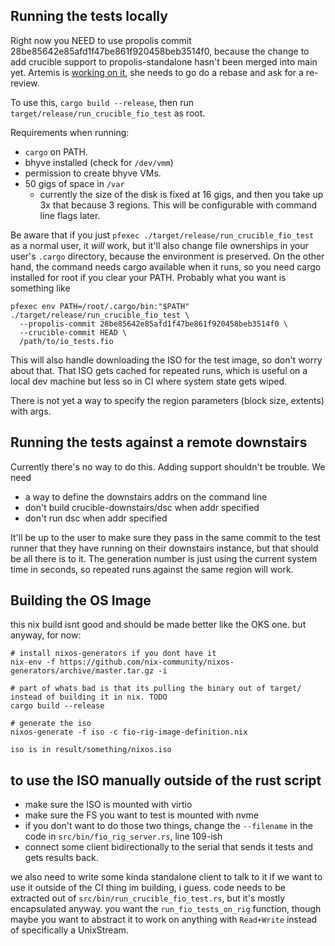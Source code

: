 
## Running the tests locally

Right now you NEED to use propolis commit
28be85642e85afd1f47be861f920458beb3514f0, because the change to add crucible
support to propolis-standalone hasn't been merged into main yet. Artemis is
[working on it](https://github.com/oxidecomputer/propolis/pull/344), she needs
to go do a rebase and ask for a re-review.

To use this, `cargo build --release`, then run
`target/release/run_crucible_fio_test` as root.

Requirements when running:

- `cargo` on PATH.
- bhyve installed (check for `/dev/vmm`)
- permission to create bhyve VMs.
- 50 gigs of space in `/var`
  - currently the size of the disk is fixed at 16 gigs, and then you take up
    3x that because 3 regions. This will be configurable with command line flags
    later.

Be aware that if you just `pfexec ./target/release/run_crucible_fio_test` as a
normal user, it _will_ work, but it'll also change file ownerships in your
user's `.cargo` directory, because the environment is preserved. On the other
hand, the command needs cargo available when it runs, so you need cargo installed
for root if you clear your PATH. Probably what you want is something like

```
pfexec env PATH=/root/.cargo/bin:"$PATH" ./target/release/run_crucible_fio_test \
  --propolis-commit 28be85642e85afd1f47be861f920458beb3514f0 \
  --crucible-commit HEAD \
  /path/to/io_tests.fio
```

This will also handle downloading the ISO for the test image, so don't worry
about that. That ISO gets cached for repeated runs, which is useful on a local
dev machine but less so in CI where system state gets wiped. 

There is not yet a way to specify the region parameters (block size, extents) with args.

## Running the tests against a remote downstairs

Currently there's no way to do this. Adding support shouldn't be trouble. We need
- a way to define the downstairs addrs on the command line
- don't build crucible-downstairs/dsc when addr specified
- don't run dsc when addr specified

It'll be up to the user to make sure they pass in the same commit to the test
runner that they have running on their downstairs instance, but that should be
all there is to it. The generation number is just using the current system
time in seconds, so repeated runs against the same region will work.


## Building the OS Image

this nix build isnt good and should be made better like the OKS one. but anyway, for now:

```
# install nixos-generators if you dont have it
nix-env -f https://github.com/nix-community/nixos-generators/archive/master.tar.gz -i

# part of whats bad is that its pulling the binary out of target/ instead of building it in nix. TODO
cargo build --release

# generate the iso
nixos-generate -f iso -c fio-rig-image-definition.nix

iso is in result/something/nixos.iso
```

## to use the ISO manually outside of the rust script

- make sure the ISO is mounted with virtio
- make sure the FS you want to test is mounted with nvme
- if you don't want to do those two things, change the `--filename` in the code
  in `src/bin/fio_rig_server.rs`, line 109-ish
- connect some client bidirectionally to the serial that sends it tests and
  gets results back.

we also need to write some kinda standalone client to talk to it if we want to
use it outside of the CI thing im building, i guess. code needs to be extracted
out of `src/bin/run_crucible_fio_test.rs`, but it's mostly encapsulated anyway.
you want the `run_fio_tests_on_rig` function, though maybe you want to abstract
it to work on anything with `Read+Write` instead of specifically a UnixStream.

